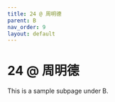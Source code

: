 ```yaml
---
title: 24 @ 周明德
parent: B
nav_order: 9
layout: default
---
```


# 24 @ 周明德

This is a sample subpage under B.